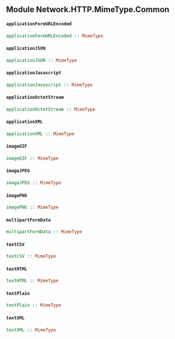 ## Module Network.HTTP.MimeType.Common

#### `applicationFormURLEncoded`

``` purescript
applicationFormURLEncoded :: MimeType
```

#### `applicationJSON`

``` purescript
applicationJSON :: MimeType
```

#### `applicationJavascript`

``` purescript
applicationJavascript :: MimeType
```

#### `applicationOctetStream`

``` purescript
applicationOctetStream :: MimeType
```

#### `applicationXML`

``` purescript
applicationXML :: MimeType
```

#### `imageGIF`

``` purescript
imageGIF :: MimeType
```

#### `imageJPEG`

``` purescript
imageJPEG :: MimeType
```

#### `imagePNG`

``` purescript
imagePNG :: MimeType
```

#### `multipartFormData`

``` purescript
multipartFormData :: MimeType
```

#### `textCSV`

``` purescript
textCSV :: MimeType
```

#### `textHTML`

``` purescript
textHTML :: MimeType
```

#### `textPlain`

``` purescript
textPlain :: MimeType
```

#### `textXML`

``` purescript
textXML :: MimeType
```


